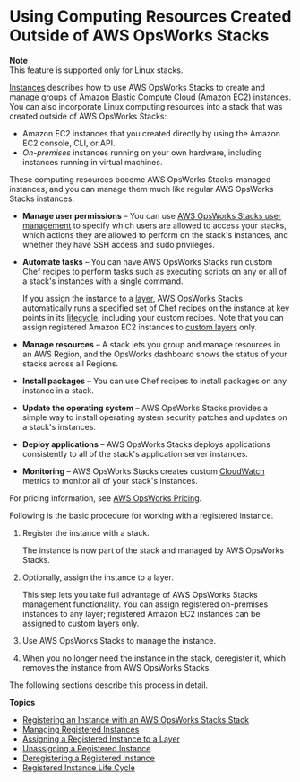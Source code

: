 # Using Computing Resources Created Outside of AWS OpsWorks Stacks<a name="registered-instances"></a>

**Note**  
This feature is supported only for Linux stacks\.

[Instances](workinginstances.md) describes how to use AWS OpsWorks Stacks to create and manage groups of Amazon Elastic Compute Cloud \(Amazon EC2\) instances\. You can also incorporate Linux computing resources into a stack that was created outside of AWS OpsWorks Stacks:
+ Amazon EC2 instances that you created directly by using the Amazon EC2 console, CLI, or API\.
+ *On\-premises* instances running on your own hardware, including instances running in virtual machines\.

These computing resources become AWS OpsWorks Stacks\-managed instances, and you can manage them much like regular AWS OpsWorks Stacks instances:
+ **Manage user permissions** – You can use [AWS OpsWorks Stacks user management](opsworks-security-users.md) to specify which users are allowed to access your stacks, which actions they are allowed to perform on the stack's instances, and whether they have SSH access and sudo privileges\. 
+ **Automate tasks** – You can have AWS OpsWorks Stacks run custom Chef recipes to perform tasks such as executing scripts on any or all of a stack's instances with a single command\.

  If you assign the instance to a [layer](workinglayers.md), AWS OpsWorks Stacks automatically runs a specified set of Chef recipes on the instance at key points in its [lifecycle](workingcookbook-events.md), including your custom recipes\. Note that you can assign registered Amazon EC2 instances to [custom layers](workinglayers-custom.md) only\.
+ **Manage resources** – A stack lets you group and manage resources in an AWS Region, and the OpsWorks dashboard shows the status of your stacks across all Regions\.
+ **Install packages** – You can use Chef recipes to install packages on any instance in a stack\.
+ **Update the operating system** – AWS OpsWorks Stacks provides a simple way to install operating system security patches and updates on a stack's instances\.
+ **Deploy applications** – AWS OpsWorks Stacks deploys applications consistently to all of the stack's application server instances\.
+ **Monitoring** – AWS OpsWorks Stacks creates custom [CloudWatch](http://docs.aws.amazon.com/AmazonCloudWatch/latest/DeveloperGuide/WhatIsCloudWatch.html) metrics to monitor all of your stack's instances\.

For pricing information, see [AWS OpsWorks Pricing](https://aws.amazon.com/opsworks/stacks/pricing/)\.

Following is the basic procedure for working with a registered instance\.

1. Register the instance with a stack\.

   The instance is now part of the stack and managed by AWS OpsWorks Stacks\.

1. Optionally, assign the instance to a layer\.

   This step lets you take full advantage of AWS OpsWorks Stacks management functionality\. You can assign registered on\-premises instances to any layer; registered Amazon EC2 instances can be assigned to custom layers only\.

1. Use AWS OpsWorks Stacks to manage the instance\.

1. When you no longer need the instance in the stack, deregister it, which removes the instance from AWS OpsWorks Stacks\.

The following sections describe this process in detail\.

**Topics**
+ [Registering an Instance with an AWS OpsWorks Stacks Stack](registered-instances-register.md)
+ [Managing Registered Instances](registered-instances-manage.md)
+ [Assigning a Registered Instance to a Layer](registered-instances-assign.md)
+ [Unassigning a Registered Instance](registered-instances-unassign.md)
+ [Deregistering a Registered Instance](registered-instances-deregister.md)
+ [Registered Instance Life Cycle](registered-instances-lifecycle.md)